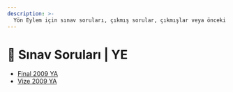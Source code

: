 ```yaml
---
description: >-
  Yön Eylem için sınav soruları, çıkmış sorular, çıkmışlar veya önceki senelerde çıkan sorular
---
```


# 📃 Sınav Soruları \| YE

<!--YPackage.YGitbookIntegration-tarafından-otomatik-oluşturulmuştur-->

- [Final 2009 YA](Final%202009%20YA.pdf)
- [Vize 2009 YA](Vize%202009%20YA.pdf)

<!--YPackage.YGitbookIntegration-tarafından-otomatik-oluşturulmuştur-->
